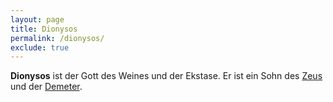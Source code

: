 ```yaml
---
layout: page
title: Dionysos
permalink: /dionysos/
exclude: true
---
```


**Dionysos** ist der Gott des Weines und der Ekstase. Er ist ein Sohn des [Zeus](/zeus/) und der [Demeter](/demeter/).
